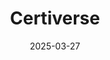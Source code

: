 ---  
layout: startup_page  
title: "Certiverse"  
id: "enterprise.certiverse.com"  
permalink: "/certiverseenterprise.certiverse.com03272025/"  
website: "https://www.enterprise.certiverse.com"  
funding_round: "Series A"  
funding_amount: "$11M"  
investors: "Cherryrock Capital, Chingona Ventures, Hyde Park Venture Partners, Zeal Capital Partners"  
about: "Certiverse is a certification platform that enables organizations to develop certification exams at a significantly lower cost than traditional methods. It works with a range of companies, from nonprofits to large software firms, offering a streamlined and efficient way to create and manage certification programs. The platform aims to make certification more accessible and affordable for both organizations and individuals."  
markets: "EdTech, Crowdsourcing, Education, Internet of Things, Machine Learning"  
hq: "Chicago, Illinois, United States"  
founded_year: "2019"  
linkedin: "https://www.linkedin.com/company/certiverse"  
twitter: "https://twitter.com/certiverse"  
instagram: ""  
facebook: "https://www.facebook.com/certiverse"  
crunchbase: "https://www.crunchbase.com/organization/pvalue"  
pitchbook: "https://pitchbook.com/profiles/company/435038-50"  

date_display: "27-Mar-2025"  
date: "2025-03-27"

# SEO Optimization  
meta_title: "Certiverse - Series A Funding ($11M)"  
meta_description: "Certiverse, Certiverse is a certification platform that enables organizations to develop certification exams at a significantly lower cost than traditional method..."  
meta_keywords: "Certiverse, EdTech, Crowdsourcing, Education, Internet of Things, Machine Learning, Series A funding"  
canonical_url: "https://startup.projectstartups.com/certiverseenterprise.certiverse.com03272025/"  
---